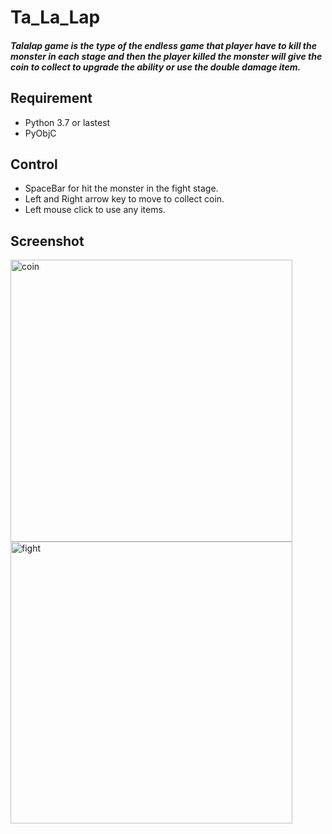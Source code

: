 # Ta_La_Lap

##### Talalap game is the type of the endless game that player have to kill the monster in each stage and then the player killed the monster will give the coin to collect to upgrade the ability or use the double damage item.

## Requirement
- Python 3.7 or lastest
- PyObjC

## Control
- SpaceBar for hit the monster in the fight stage.
- Left and Right arrow key to move to collect coin.
- Left mouse click to use any items.

## Screenshot

<img width="451" alt="coin" src="https://user-images.githubusercontent.com/32286111/57193814-9eeb9800-6f69-11e9-893e-a2905e21fc0d.png">

<img width="451" alt="fight" src="https://user-images.githubusercontent.com/32286111/57193815-9eeb9800-6f69-11e9-9443-1ee789546308.png">